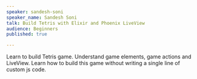 ```yaml
---
speaker: sandesh-soni
speaker_name: Sandesh Soni
talk: Build Tetris with Elixir and Phoenix LiveView
audience: Beginners
published: true

---
```

Learn to build Tetris game. Understand game elements, game actions and LiveView. Learn how to build this game without writing a single line of custom js code.
